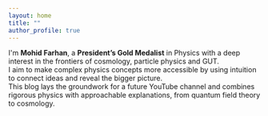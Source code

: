 ```yaml
---
layout: home
title: ""
author_profile: true
---
```






I'm **Mohid Farhan**, a **President’s Gold Medalist** in Physics with a deep interest in the frontiers of cosmology, particle physics and GUT.  
I aim to make complex physics concepts more accessible by using intuition to connect ideas and reveal the bigger picture.  
This blog lays the groundwork for a future YouTube channel and combines rigorous physics with approachable explanations, from quantum field theory to cosmology.
